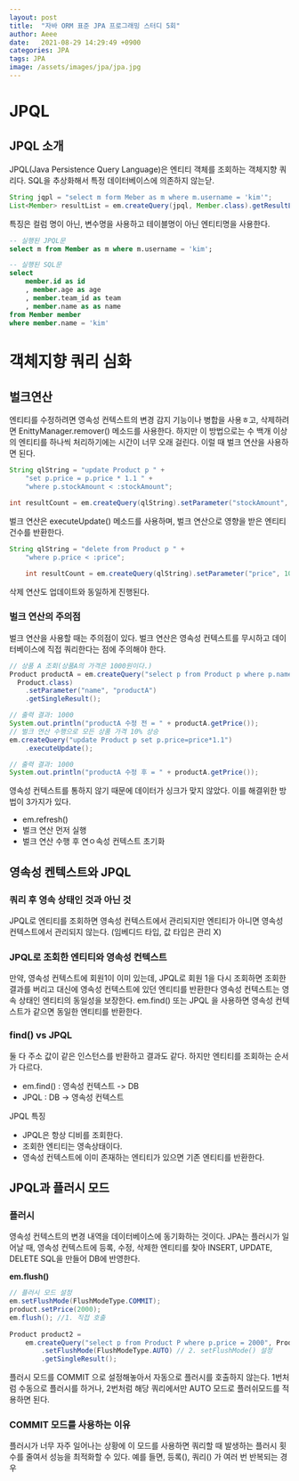 ```yaml
---
layout: post
title:  "자바 ORM 표준 JPA 프로그래밍 스터디 5회"
author: Aeee
date:   2021-08-29 14:29:49 +0900
categories: JPA
tags: JPA
image: /assets/images/jpa/jpa.jpg
---
```


# JPQL

## JPQL 소개
JPQL(Java Persistence Query Language)은 엔티티 객체를 조회하는 객체지향 쿼리다. SQL을 추상화해서
특정 데이터베이스에 의존하지 않는닫.

```java
String jqpl = "select m form Meber as m where m.username = 'kim'"; 
List<Member> resultList = em.createQuery(jpql, Member.class).getResultList();
```

특징은 컬럼 명이 아닌, 변수명을 사용하고 테이블명이 아닌 엔티티명을 사용한다.

```sql
-- 실행된 JPQL문
select m from Member as m where m.username = 'kim';

-- 실행된 SQL문
select
    member.id as id
    , member.age as age
    , member.team_id as team
    , member.name as as name 
from Member member
where member.name = 'kim'
```


# 객체지향 쿼리 심화

## 벌크연산
엔티티를 수정하려면 영속성 컨텍스트의 변경 감지 기능이나 병합을 사용ㅎ고, 삭제하려면 EnittyManager.remover()
메소드를 사용한다. 하지만 이 방법으로는 수 백개 이상의 엔티티를 하나씩 처리하기에는 시간이 너무 오래 걸린다. 이럴
때 벌크 연산을 사용하면 된다.

```java
String qlString = "update Product p " +
    "set p.price = p.price * 1.1 " +
    "where p.stockAmount < :stockAmount";

int resultCount = em.createQuery(qlString).setParameter("stockAmount", 10).executeUpdate();
```

벌크 연산은 executeUpdate() 메소드를 사용하며, 벌크 연산으로 영향을 받은 엔티티 건수를 반환한다.

```java
String qlString = "delete from Product p " +
    "where p.price < :price";

    int resultCount = em.createQuery(qlString).setParameter("price", 100).executeUpdate();
```

삭제 연산도 업데이트와 동일하게 진행된다.

### 벌크 연산의 주의점
벌크 연산을 사용할 때는 주의점이 있다. 벌크 연산은 영속성 컨텍스트를 무시하고 데이터베이스에 직접 쿼리한다는 점에
주의해야 한다.

```java
// 상품 A 조회(상품A의 가격은 1000원이다.)
Product productA = em.createQuery("select p from Product p where p.name = :name",
  Product.class)
    .setParameter("name", "productA")
    .getSingleResult();

// 출력 결과: 1000
System.out.println("productA 수정 전 = " + productA.getPrice());
// 벌크 연산 수행으로 모든 상품 가격 10% 상승
em.createQuery("update Product p set p.price=price*1.1")
    .executeUpdate();

// 출력 결과: 1000
System.out.println("productA 수정 후 = " + productA.getPrice());

```

영속성 컨텍스트를 통하지 않기 때문에 데이터가 싱크가 맞지 않았다. 이를 해결위한 방법이 3가지가 있다.

- em.refresh()
- 벌크 연산 먼저 실행
- 벌크 연산 수행 후 연ㅇ속성 컨텍스트 초기화

## 영속성 켄텍스트와 JPQL
### 쿼리 후 영속 상태인 것과 아닌 것
JPQL로 엔티티를 조회하면 영속성 컨텍스트에서 관리되지만 엔티티가 아니면 영속성 컨텍스트에서 관리되지 않는다. (임베디드 타입, 값 타입은 관리 X)

### JPQL로 조회한 엔티티와 영속성 컨텍스트
만약, 영속성 컨텍스트에 회원1이 이미 있는데, JPQL로 회원 1을 다시 조회하면 조회한 결과를 버리고 대신에 영속성 컨텍스트에 있던 엔티티를 반환한다
영속성 컨텍스트는 영속 상태인 엔티티의 동일성을 보장한다. em.find() 또는 JPQL 을 사용하면 영속성 컨텍스트가 같으면 동일한 엔티티를 반환한다.

### find() vs JPQL
둘 다 주소 값이 같은 인스턴스를 반환하고 결과도 같다.
하지만 엔티티를 조회하는 순서가 다르다.

- em.find() : 영속성 컨텍스트 -> DB
- JPQL : DB -> 영속성 컨텍스트

JPQL 특징

- JPQL은 항상 디비를 조회한다.
- 조회한 엔티티는 영속상태이다.
- 영속성 컨텍스트에 이미 존재하는 엔티티가 있으면 기존 엔티티를 반환한다.


## JPQL과 플러시 모드

### 플러시
영속성 컨텍스트의 변경 내역을 데이터베이스에 동기화하는 것이다. JPA는 플러시가 일어날 때, 
영속성 컨텍스트에 등록, 수정, 삭제한 엔티티를 찾아 INSERT, UPDATE, DELETE SQL을 만들어 DB에 반영한다. 

**em.flush()**

```java
// 플러시 모드 설정
em.setFlushMode(FlushModeType.COMMIT);
product.setPrice(2000);
em.flush(); //1. 직접 호출
    
Product product2 =
    em.createQuery("select p from Product P where p.price = 2000", Product.class)
        .setFlushMode(FlushModeType.AUTO) // 2. setFlushMode() 설정
        .getSingleResult();
```

플러시 모드를 COMMIT 으로 설정해놓아서 자동으로 플러시를 호출하지 않는다.
1번처럼 수동으로 플러시를 하거나, 2번처럼 해당 쿼리에서만 AUTO 모드로 플러쉬모드를 적용하면 된다.

### COMMIT 모드를 사용하는 이유
플러시가 너무 자주 일어나는 상황에 이 모드를 사용하면 쿼리할 때 발생하는 플러시 횟수를 줄여서 성능을 최적화할 수 있다.
예를 들면, 등록(), 쿼리() 가 여러 번 반복되는 경우